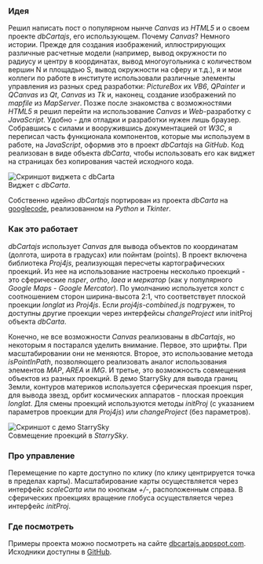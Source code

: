 <!--2013-07-18 19:29:49-->
### Идея
Решил написать пост о популярном нынче <i>Canvas</i> из <i>HTML5</i> и о своем проекте <i>dbCartajs</i>, его использующем. Почему <i>Canvas</i>? Немного истории. Прежде для создания изображений, иллюстрирующих различные расчетные модели (например, вывод окружности по радиусу и центру в координатах, вывод многоугольника с количеством вершин N и площадью S, вывод окружности на сферу и т.д.), я и мои коллеги по работе в институте использовали различные элементы управления из разных сред разработки: <i>PictureBox</i> их <i>VB6</i>, <i>QPainter</i> и <i>QCanvas</i> из <i>Qt</i>, <i>Canvas</i> из <i>Tk</i> и, наконец, создание изображений по <i>mapfile</i> из <i>MapServer</i>. Позже после знакомства с возможностями <i>HTML5</i> я решил перейти на использование <i>Canvas</i> и <i>Web</i>-разработку с <i>JavaScript</i>. Удобно - для отладки и разработки нужен лишь браузер. Собравшись с силами и вооружившись документацией от <i>W3C</i>, я переписал часть функционала компонентов, которые мы используем в работе, на <i>JavaScript</i>, оформив это в проект <i>dbCartajs</i> на <i>GitHub</i>. Код реализован в виде объекта <i>dbCarta</i>, чтобы использовать его как виджет на страницах без копирования частей исходного кода.

![Скриншот виджета с <i>dbCarta</i>](http://img-fotki.yandex.ru/get/9064/136640652.0/0_b999b_feccc6d_L.jpg "Чемпионат Мира по футболу 2014 пройдет в Бразилии")
<br>
Виджет с <i>dbCarta</i>.

Собственно идейно <i>dbCartajs</i> портирован из проекта <i>dbCarta</i> на [googlecode](http://dbcarta.googlecode.com), реализованном на <i>Python</i> и <i>Tkinter</i>.

### Как это работает

<i>dbCartajs</i> использует <i>Canvas</i> для вывода объектов по координатам (долгота, широта в градусах) или пойнтам (points). В проект включена библиотека <i>Proj4js</i>, реализующая пересчеты картографических проекций. Из нее на использование настроены несколько проекций - это сферические <i>nsper</i>, <i>ortho</i>, <i>laea</i> и <i>меркатор</i> (как у популярного <i>Google Maps</i> - <i>Google Mercator</i>). По умолчанию используется холст с соотношением сторон ширина-высота 2:1, что соответствует плоской проекции <i>longlat</i> из <i>Proj4js</i>. Если <i>proj4js-combined.js</i> подгружен, то доступны другие проекции через интерфейсы <i>changeProject</i> или initProj объекта <i>dbCarta</i>.

Конечно, не все возможности <i>Canvas</i> реализованы в <i>dbCartajs</i>, но некоторым я постарался уделить внимание. Первое, это шрифты. При масштабировании они не меняются. Второе, это использование метода <i>isPointInPath</i>, позволяющего реализовать аналог использования элементов <i>MAP</i>, <i>AREA</i> и <i>IMG</i>. И третье, это возможность совмещения объектов из разных проекций. В демо StarrySky для вывода границ Земли, контуров материков используется сферическая проекция nsper, для вывода звезд, орбит космических аппаратов - плоская проекция <i>longlat</i>. Для смены проекций используются методы <i>initProj</i> (с указанием параметров проекции для <i>Proj4js</i>) или <i>changeProject</i> (без параметров).

![Скриншот с демо StarrySky](http://img-fotki.yandex.ru/get/9494/136640652.0/0_b9db5_bda38590_L.jpg "Совмещение проекций в StarrySky")
<br>
Совмещение проекций в <i>StarrySky</i>.

### Про управление

Перемещение по карте доступно по клику (по клику центрируется точка в пределах карты). Масштабирование карты осуществляется через интерфейс <i>scaleCarta</i> или по кнопкам <i>+/-</i>, расположенным справа. В сферических проекциях вращение глобуса осуществляется через интерфейс <i>initProj</i>.

### Где посмотреть

Примеры проекта можно посмотреть на сaйте [dbcartajs.appspot.com](http://dbcartajs.appspot.com). Исходники доступны в [GitHub](http://github.com/egaxegax/dbcartajs).